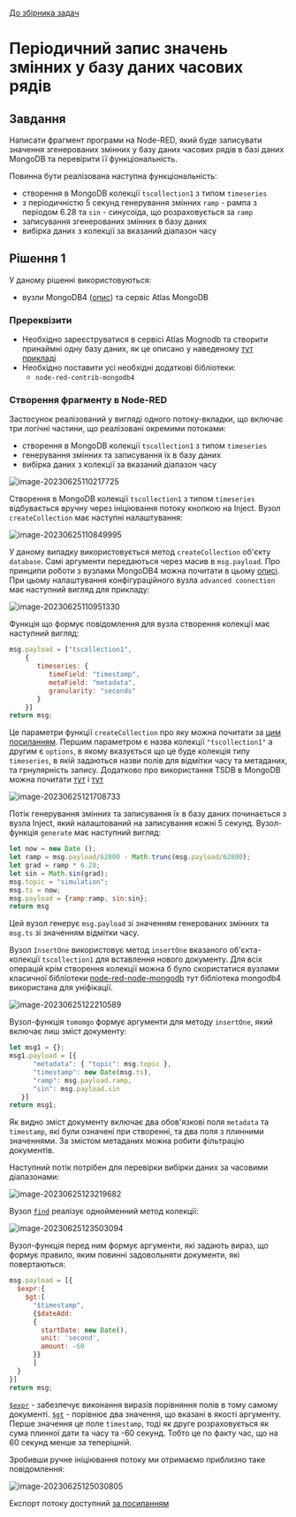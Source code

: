 [До збірника задач](README.md)

# Періодичний запис значень змінних у базу даних часових рядів 

## Завдання

Написати фрагмент програми на Node-RED, який буде записувати значення згенерованих змінних у базу даних часових рядів в базі даних MongoDB та перевірити її функціональність.  

Повинна бути реалізована наступна функціональність:

- створення в MongoDB колекції `tscollection1` з типом `timeseries` 
- з періодичністю 5 секунд генерування змінних `ramp` - рампа з періодом 6.28 та `sin` - синусоїда, що розраховується за `ramp`
- записування згенерованих змінних в базу даних
- вибірка даних з колекції за вказаний діапазон часу

## Рішення 1

У даному рішенні використовуються:

- вузли MongoDB4 ([опис](https://github.com/pupenasan/NodeREDGuidUKR/blob/master/storage_mongodb/mongodb4.md)) та сервіс Atlas MongoDB 

### Пререквізити

- Необхідно зареєструватися в сервісі Atlas Mognodb та створити принаймні одну базу даних, як це описано у наведеному [тут прикладі](mongoatlass.md)  
- Необхідно поставити усі необхідні додаткові бібліотеки:
  - `node-red-contrib-mongodb4`

### Створення фрагменту в Node-RED

Застосунок реалізований у вигляді одного потоку-вкладки, що включає три логічні частини, що реалізовані окремими потоками:

- створення в MongoDB колекції `tscollection1` з типом `timeseries` 
- генерування змінних та записування їх в базу даних
- вибірка даних з колекції за вказаний діапазон часу

![image-20230625110217725](media/image-20230625110217725.png)

Створення  в MongoDB колекції `tscollection1` з типом `timeseries`  відбувається вручну через ініціювання потоку кнопкою на Inject. Вузол `createCollection` має наступні налаштування:

![image-20230625110849995](media/image-20230625110849995.png)

У даному випадку використовується метод `createCollection` об'єкту `database`. Самі аргументи передаються через масив в `msg.payload`. Про принципи роботи з вузлами MongoDB4 можна почитати в цьому [описі](https://github.com/pupenasan/NodeREDGuidUKR/blob/master/storage_mongodb/mongodb4.md). При цьому налаштування конфігураційного вузла `advanced coonection` має наступний вигляд для прикладу:

![image-20230625110951330](media/image-20230625110951330.png)

Функція що формує повідомлення для вузла створення колекції має наступний вигляд:

```js
msg.payload = ["tscollection1",
    {
       timeseries: {
          timeField: "timestamp",
          metaField: "metadata",
          granularity: "seconds"
       }
    }]
return msg;
```

Це параметри функції `createCollection` про яку можна почитати за [цим посиланням](https://github.com/pupenasan/ProgIngContrSystems/blob/master/Довідники/mongodb/timeseries_article.md). Першим параметром є назва колекції `"tscollection1"` а другим є `options`, в якому вказується що це буде колекція типу `timeseries`, в якій задаються назви полів для відмітки часу та метаданих, та грнулярність запису. Додатково про використання TSDB в MongoDB можна почитати [тут](https://github.com/pupenasan/ProgIngContrSystems/blob/master/Довідники/mongodb/timeseries.md) і [тут](https://github.com/pupenasan/ProgIngContrSystems/blob/master/Довідники/mongodb/timeseries_article.md)

![image-20230625121708733](media/image-20230625121708733.png)

Потік генерування змінних та записування їх в базу даних починається з вузла Inject, який налаштований на записування кожні 5 секунд. Вузол-функція `generate` має наступний вигляд:

```js
let now = new Date ();
let ramp = msg.payload/62800 - Math.trunc(msg.payload/62800);
let grad = ramp * 6.28;  
let sin = Math.sin(grad); 
msg.topic = "simulation";
msg.ts = now;
msg.payload = {ramp:ramp, sin:sin};
return msg
```

Цей вузол генерує `msg.payload` зі значенням генерованих змінних та `msg.ts` зі значенням відмітки часу.

Вузол `InsertOne` використовує метод `insertOne` вказаного об'єкта-колекції `tscollection1` для вставлення нового документу. Для всіх операцій крім створення колекції можна б було скористатися вузлами класичної бібліотеки [node-red-node-mongodb](https://github.com/pupenasan/NodeREDGuidUKR/blob/master/storage_mongodb/mongodb.md) тут бібліотека mongodb4 використана для уніфікації.  

![image-20230625122210589](media/image-20230625122210589.png)

Вузол-функція `tomomgo` формує аргументи для методу `insertOne`, який включає лиш зміст документу:

```js
let msg1 = {};
msg1.payload = [{
      "metadata": { "topic": msg.topic },
      "timestamp": new Date(msg.ts),
      "ramp": msg.payload.ramp,
      "sin": msg.payload.sin
   }]
return msg1;
```

Як видно зміст документу включає два обов'язкові поля `metadata` та `timestamp`, які були означені при створенні, та два поля з плинними значеннями. За змістом метаданих можна робити фільтрацію документів.

Наступний потік потрібен для перевірки вибірки даних за часовими діапазонами:

![image-20230625123219682](media/image-20230625123219682.png)

Вузол [`find`](https://github.com/pupenasan/ProgIngContrSystems/blob/master/Довідники/mongodb/collection_find.md) реалізує однойменний метод колекції: 

![image-20230625123503094](media/image-20230625123503094.png)

Вузол-функція перед ним формує аргументи, які задають вираз, що формує правило, яким повинні задовольняти документи, які повертаються:

```js
msg.payload = [{
  $expr:{
    $gt:[
      "$timestamp",
      {$dateAdd: 
      {
        startDate: new Date(),
        unit: 'second',
        amount: -60
      }}
      ]
  }
}]
return msg;
```

[`$expr`](https://www.mongodb.com/docs/manual/reference/operator/query/expr/) - забезпечує виконання виразів порівняння полів в тому самому документі. [`$gt`](https://www.mongodb.com/docs/manual/reference/operator/aggregation/gt/)  - порівнює два значення, що вказані в якості аргументу. Перше значення це поле `timestamp`, тоді як друге розраховується як сума плинної дати та часу та -60 секунд. Тобто це по факту час, що на 60 секунд менше за теперішній.

Зробивши ручне ініціювання потоку ми отримаємо приблизно таке повідомлення:

![image-20230625125030805](media/image-20230625125030805.png)

Експорт потоку доступний [за посиланням](tsmongodb.json)

